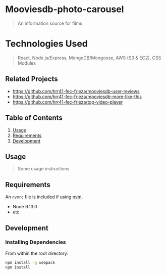 # Mooviesdb-photo-carousel
  > An information source for films

# Technologies Used
  > React, Node.js/Express, MongoDB/Mongoose, AWS (S3 & EC2), CSS Modules

## Related Projects

  - https://github.com/hrr41-fec-frieza/mooviesdb-user-reviews
  - https://github.com/hrr41-fec-frieza/mooviesdb-more-like-this
  - https://github.com/hrr41-fec-frieza/top-video-player

## Table of Contents

1. [Usage](#Usage)
1. [Requirements](#requirements)
1. [Development](#development)

## Usage

> Some usage instructions

## Requirements

An `nvmrc` file is included if using [nvm](https://github.com/creationix/nvm).

- Node 6.13.0
- etc

## Development

### Installing Dependencies

From within the root directory:

```sh
npm install -g webpack
npm install
```
